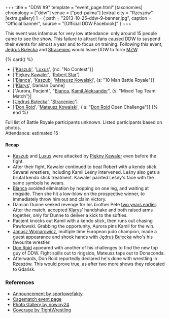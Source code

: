 +++
title = "DDW #9"
template = "event_page.html"
[taxonomies]
chronology = ["ddw"]
venue = ["pod-palma"]
[extra]
city = "Rzeszów"
[extra.gallery]
1 = { path = "2013-10-25-ddw-9-banner.jpg", caption = "Official banner", source = "[Official DDW Facebook]" }
+++

This event was infamous for very low attendance: only around 15 people came to see the show. This failure to attract fans caused DDW to suspend their events for almost a year and to focus on training. Following this event, [Jędruś Bułecka](@/w/jedrus-bulecka.md) and [Straceniec](@/w/shadow.md) would leave DDW to form [MZW](@/o/mzw.md).

{% card() %}
- ['[Kaszub](@/w/kaszub.md)', '[Luxus](@/w/luxus.md)', {nc: "No Contest"}]
- ['[Piękny Kawaler](@/w/piekny-kawaler.md)', '[Robert Star](@/w/robert-star.md)']
- ['[Bianca](@/w/bianca.md)', '[Kaszub](@/w/kaszub.md)', '[Mateusz Kowalski](@/w/mateusz-kakareko.md)',
  {s: "10 Man Battle Royale"}]
- ['[Klarys](@/w/klarys.md)', Damian Dunne]
- ["Aurora, Pacjent", "[Bianca](@/w/bianca.md), [Kamil Aleksander](@/w/kamil-aleksander.md)",
  {s: "Mixed Tag Team Match"}]
- ['[Jędruś Bułecka](@/w/jedrus-bulecka.md)', '[Straceniec](@/w/shadow.md)']
- ['[Don Roid](@/w/don-roid.md)', '[Mateusz Kowalski](@/w/mateusz-kakareko.md)', {
    s: "[Don Roid](@/w/don-roid.md) Open Challenge"}]
{% end %}

Full list of Battle Royale participants unknown. Listed participants based on photos. \
Attendance: estimated 15

#### Recap

* [Kaszub](@/w/kaszub.md) and [Luxus](@/w/luxus.md) were attacked by [Piękny Kawaler](@/w/piekny-kawaler.md) even before the fight.
* After their fight, Kawaler continued to beat Robert with a kendo stick. Several wrestlers, including Kamil Leśny intervened. Leśny also gets a brutal kendo stick treatment. Kawaler painted Leśny's face with the same symbols he wears.
* [Bianca](@/w/bianca.md) avoided elimination by hopping on one leg, and waiting  at ringside. Then she hit a low-blow on the prospective winner, to immediately throw him out and claim victory.
* Damian Dunne seeked revenge for his brother Pete [two years earlier](@/e/ddw/2012-03-09-ddw-6.md). After the match, accepted [Klarys](@/w/klarys.md)' handshake and both raised arms together, only for Dunne to deliver a kick to the softies.
* Pacjent knocks out Kamil with a kendo stick, then runs out chasing Pawłowski. Grabbing the opportunity, Aurora pins Kamil for the win.
* [Janusz Wojnarowicz][wojnarowicz], multiple time European judo champion, made a guest appearance and shook hands with [Jędruś Bułecka](@/w/jedrus-bulecka.md) who's his favourite wrestler.
* [Don Roid](@/w/don-roid.md) appeared with another of his challenges to find the new top guy of DDW. Fight spills out to ringside, Mateusz taps out to Donaconda.
* Afterwards, Don Roid reportedly declared he's done with wrestling in Rzeszów. This would prove true, as after two more shows they relocated to Gdańsk.

### References

* [Announcement by sportowefakty](https://sportowefakty.wp.pl/wrestling/392984/gala-ddw-9-juz-25-pazdziernika)
* [Cagematch event page](https://www.cagematch.net/?id=1&nr=102902)
* [Photo Gallery by nowiny24](https://nowiny24.pl/wrestling-gala-w-rzeszowie-pelna-ciekawych-starc-zdjecia/ar/6202009)
* [Coverage by TightWrestling](http://tightwrestling.blogspot.com/2013/11/do-or-die-wrestling-9-raport.html)

[wojnarowicz]: https://en.wikipedia.org/wiki/Janusz_Wojnarowicz
